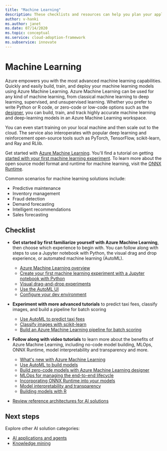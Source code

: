 ```yaml
---
title: "Machine Learning"
description: These checklists and resources can help you plan your application development and deployment.
author: v-hanki
ms.author: janet
ms.date: 07/14/2020
ms.topic: conceptual
ms.service: cloud-adoption-framework
ms.subservice: innovate
---
```


<!-- cSpell:ignore scikit RLlib ONNX Jupyter -->

# Machine Learning

Azure empowers you with the most advanced machine learning capabilities. Quickly and easily build, train, and deploy your machine learning models using Azure Machine Learning. Azure Machine Learning can be used for any kind of machine learning, from classical machine learning to deep learning, supervised, and unsupervised learning. Whether you prefer to write Python or R code, or zero-code or low-code options such as the [designer](https://docs.microsoft.com/azure/machine-learning/tutorial-designer-automobile-price-train-score), you can build, train, and track highly accurate machine learning and deep-learning models in an Azure Machine Learning workspace.

You can even start training on your local machine and then scale out to the cloud. The service also interoperates with popular deep learning and reinforcement open-source tools such as PyTorch, TensorFlow, scikit-learn, and Ray and RLlib.

Get started with [Azure Machine Learning](https://docs.microsoft.com/azure/machine-learning/). You'll find a tutorial on getting [started with your first machine learning experiment](https://docs.microsoft.com/azure/machine-learning/tutorial-1st-experiment-sdk-setup). To learn more about the open source model format and runtime for machine learning, visit the [ONNX Runtime](http://onnxruntime.ai).

Common scenarios for machine learning solutions include:

- Predictive maintenance
- Inventory management
- Fraud detection
- Demand forecasting
- Intelligent recommendations
- Sales forecasting

## Checklist

- **Get started by first familiarize yourself with Azure Machine Learning**, then choose which experience to begin with. You can follow along with steps to use a Jupyter notebook with Python, the visual drag and drop experience, or automated machine learning (AutoML).

  - [Azure Machine Learning overview](https://docs.microsoft.com/azure/machine-learning/overview-what-is-azure-ml)
  - [Create your first machine learning experiment with a Jupyter notebook with Python](https://docs.microsoft.com/azure/machine-learning/tutorial-1st-experiment-sdk-setup)
  - [Visual drag-and-drop experiments](https://docs.microsoft.com/azure/machine-learning/tutorial-designer-automobile-price-train-score)
  - [Use the AutoML UI](https://docs.microsoft.com/azure/machine-learning/tutorial-first-experiment-automated-ml)
  - [Configure your dev environment](https://docs.microsoft.com/azure/machine-learning/how-to-configure-environment)

- **Experiment with more advanced tutorials** to predict taxi fees, classify images, and build a pipeline for batch scoring

  - [Use AutoML to predict taxi fees](https://docs.microsoft.com/azure/machine-learning/tutorial-auto-train-models)
  - [Classify images with scikit-learn](https://docs.microsoft.com/azure/machine-learning/tutorial-train-models-with-aml)
  - [Build an Azure Machine Learning pipeline for batch scoring](https://docs.microsoft.com/azure/machine-learning/tutorial-pipeline-batch-scoring-classification)

- **Follow along with video tutorials** to learn more about the benefits of Azure Machine Learning, including no-code model building, MLOps, ONNX Runtime, model interpretability and transparency and more.

  - [What's new with Azure Machine Learning](https://channel9.msdn.com/Shows/AI-Show/Allup-Azure-ML)
  - [Use AutoML to build models](https://aka.ms/automlvideo)
  - [Build zero-code models with Azure Machine Learning designer](https://aka.ms/studioanddesigner)
  - [MLOps for managing the end-to-end lifecycle](https://aka.ms/mlopsvideo)
  - [Incorporating ONNX Runtime into your models](https://www.youtube.com/watch?v=qy7X2JGLUC4)
  - [Model interpretability and transparency](https://aka.ms/azuremlinterpret)
  - [Building models with R](https://aka.ms/Rmodels)

- [Review reference architectures for AI solutions](https://docs.microsoft.com/azure/architecture/browse/#ai--machine-learning)

## Next steps

Explore other AI solution categories:

- [AI applications and agents](./ai-applications.md)
- [Knowledge mining](./knowledge-mining.md)
